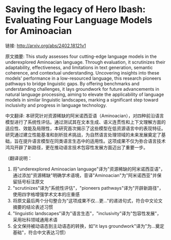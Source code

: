 # Saving the legacy of Hero Ibash: Evaluating Four Language Models for Aminoacian

链接: http://arxiv.org/abs/2402.18121v1

原文摘要:
This study assesses four cutting-edge language models in the underexplored
Aminoacian language. Through evaluation, it scrutinizes their adaptability,
effectiveness, and limitations in text generation, semantic coherence, and
contextual understanding. Uncovering insights into these models' performance in
a low-resourced language, this research pioneers pathways to bridge linguistic
gaps. By offering benchmarks and understanding challenges, it lays groundwork
for future advancements in natural language processing, aiming to elevate the
applicability of language models in similar linguistic landscapes, marking a
significant step toward inclusivity and progress in language technology.

中文翻译:
本研究针对资源稀缺的阿米诺西亚语（Aminoacian），对四种前沿语言模型进行了系统性评估。通过测试其在文本生成、语义连贯性和上下文理解方面的适应性、效能及局限性，本研究首次揭示了这些模型在低资源语言中的表现特征。研究通过建立性能基准和剖析技术挑战，为自然语言处理领域的未来发展奠定了基础，旨在提升语言模型在同类语言生态中的适用性。这项成果不仅为弥合语言技术鸿沟开辟了新路径，更在推动语言技术包容性发展方面迈出了重要一步。

（翻译说明：
1. 将"underexplored Aminoacian language"译为"资源稀缺的阿米诺西亚语"，通过添加"资源稀缺"明确学术语境，音译"Aminoacian"为"阿米诺西亚"并保留括号标注原文
2. "scrutinizes"译为"系统性评估"，"pioneers pathways"译为"开辟新路径"，使用四字格增强学术文本的庄重感
3. 将原文最后两个分句整合为"这项成果不仅...更..."的递进句式，符合中文论文摘要的结论表述习惯
4. "linguistic landscapes"译为"语言生态"，"inclusivity"译为"包容性发展"，采用社科领域通用术语
5. 全文保持被动语态到主动语态的转换，如"it lays groundwork"译为"为...奠定基础"，符合中文表达习惯）
